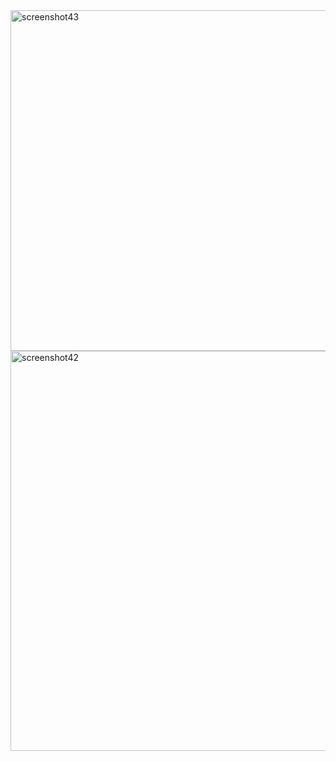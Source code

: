 <img width="545" alt="screenshot43" src="https://github.com/user-attachments/assets/720142ef-c582-4a6b-a99c-7c3267e96deb" />
<img width="640" alt="screenshot42" src="https://github.com/user-attachments/assets/c969faf9-2db3-4cc7-9de8-ec229de1a494" />
